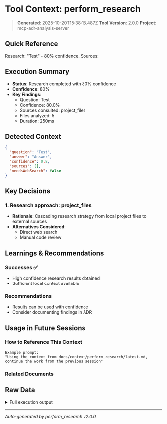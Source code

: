 # Tool Context: perform_research

> **Generated**: 2025-10-20T15:38:18.487Z
> **Tool Version**: 2.0.0
> **Project**: mcp-adr-analysis-server

## Quick Reference

Research: "Test" - 80% confidence. Sources:

## Execution Summary

- **Status**: Research completed with 80% confidence
- **Confidence**: 80%
- **Key Findings**:
  - Question: Test
  - Confidence: 80.0%
  - Sources consulted: project_files
  - Files analyzed: 5
  - Duration: 250ms

## Detected Context

```json
{
  "question": "Test",
  "answer": "Answer",
  "confidence": 0.8,
  "sources": [],
  "needsWebSearch": false
}
```

## Key Decisions

### 1. Research approach: project_files

- **Rationale**: Cascading research strategy from local project files to external sources
- **Alternatives Considered**:
  - Direct web search
  - Manual code review

## Learnings & Recommendations

### Successes ✅

- High confidence research results obtained
- Sufficient local context available

### Recommendations

- Results can be used with confidence
- Consider documenting findings in ADR

## Usage in Future Sessions

### How to Reference This Context

```text
Example prompt:
"Using the context from docs/context/perform_research/latest.md,
continue the work from the previous session"
```

### Related Documents

## Raw Data

<details>
<summary>Full execution output</summary>

```json
{
  "research": {
    "answer": "Answer",
    "confidence": 0.8,
    "sources": [],
    "needsWebSearch": false,
    "metadata": {
      "duration": 250,
      "sourcesQueried": ["project_files"],
      "filesAnalyzed": 5
    }
  }
}
```

</details>

---

_Auto-generated by perform_research v2.0.0_
